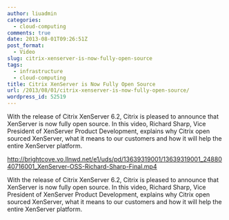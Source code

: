 ```yaml
---
author: liuadmin
categories:
  - cloud-computing
comments: true
date: 2013-08-01T09:26:51Z
post_format:
  - Video
slug: citrix-xenserver-is-now-fully-open-source
tags:
  - infrastructure
  - cloud-computing
title: Citrix XenServer is Now Fully Open Source
url: /2013/08/01/citrix-xenserver-is-now-fully-open-source/
wordpress_id: 52519
---
```


With the release of Citrix XenServer 6.2, Citrix is pleased to announce
that XenServer is now fully open source. In this video, Richard Sharp, Vice President
of XenServer Product Development, explains why Citrix open sourced XenServer, what
it means to our customers and how it will help the entire XenServer platform.

http://brightcove.vo.llnwd.net/e1/uds/pd/13639319001/13639319001_2488040716001_XenServer-OSS-Richard-Sharp-Final.mp4

With the release of Citrix XenServer 6.2, Citrix is pleased to announce that XenServer is now fully open source. In this video, Richard Sharp, Vice President of XenServer Product Development, explains why Citrix open sourced XenServer, what it means to our customers and how it will help the entire XenServer platform.
